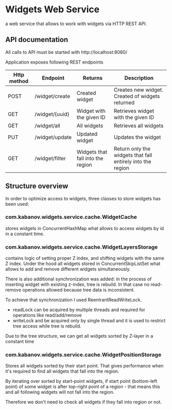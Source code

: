 # Widgets Web Service
a web service that allows to work with widgets via HTTP REST API.

## API documentation
All calls to API must be started with http://localhost:8080/

Application exposes following REST endpoints

| Http method | Endpoint               | Returns                            | Description                                                    |
|-------------|------------------------|------------------------------------|----------------------------------------------------------------|
| POST        | /widget/create         | Created widget                     | Creates new widget. Created of widgets returned                |
| GET         | /widget/{uuid}         | Widget with the given ID           | Retrieves widget with the given ID                             |
| GET         | /widget/all            | All widgets                        | Retrieves all widgets                                          |
| PUT         | /widget/update         | Updated widget                     | Updates the widget                                             |
| GET         | /widget/filter         | Widgets that fall into the region  | Return only the widgets that fall entirely into the region     |

## Structure overview 
In order to optimize access to widgets, three classes to store widgets has been used: 

### com.kabanov.widgets.service.cache.WidgetCache 
stores widgets in ConcurrentHashMap what allows to access widgets by id in a constant time.

### com.kabanov.widgets.service.cache.WidgetLayersStorage 
contains logic of setting proper Z index, and shifting widgets with the same Z index. Under the hood all widgets
stored in ConcurrentSkipListSet what allows to add and remove different widgets simultaneously. 

There is also additional synchronization was added: in the process of inserting widget with existing z-index, 
tree is rebuild. In that case no read-remove operations allowed because tree data is inconsistent. 

To achieve that synchronization I used ReentrantReadWriteLock. 
 - readLock can be acquired by multiple threads and required for operations like read/add/remove
 - writeLock and be acquired only by single thread and it is used to restrict tree access while tree is rebuild.
 
Due to the tree structure, we can get all widgets sorted by Z-layer in a constant time     

### com.kabanov.widgets.service.cache.WidgetPositionStorage 
Stores all widgets sorted by their start point. 
That gives performance when it's required to find all widgets that fall into the region. 

By iterating over sorted by start-point widgets, if start point (bottom-left point) of some widget is after top-right
point of a region - that means this and all following widgets will not fall into the region. 

Therefore we don't need to check all widgets if they fall into region or not.      
